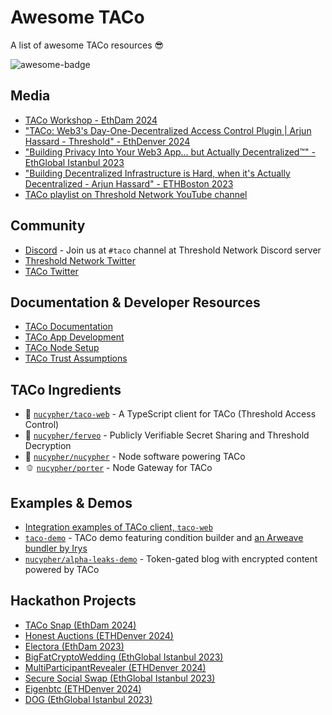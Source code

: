 # Awesome TACo

A list of awesome TACo resources :sunglasses:

![awesome-badge](https://img.shields.io/badge/awesome-list_template-blue)

## Media

- [TACo Workshop - EthDam 2024](https://www.youtube.com/watch?v=XMqEbgvRVQQ)
- ["TACo: Web3's Day-One-Decentralized Access Control Plugin | Arjun Hassard - Threshold" - EthDenver 2024](https://www.youtube.com/watch?v=cO0mPzjl-mQ)
- ["Building Privacy Into Your Web3 App... but Actually Decentralized™" - EthGlobal Istanbul 2023](https://www.youtube.com/watch?v=O5_eso5tN8s)
- ["Building Decentralized Infrastructure is Hard, when it's Actually Decentralized - Arjun Hassard" - ETHBoston 2023](https://www.youtube.com/watch?v=qmbG-154U5c&t=18s)
- [TACo playlist on Threshold Network YouTube channel](https://www.youtube.com/watch?v=a5bBJIV2aSU&list=PLT_k9D7m6wg0Gi_t7TvZGUFgqOKejHO47)

## Community

- [Discord](https://discord.com/invite/Threshold) - Join us at `#taco` channel at Threshold Network Discord server
- [Threshold Network Twitter](https://twitter.com/thetnetwork)
- [TACo Twitter](https://twitter.com/ThresholdAC)

## Documentation & Developer Resources

- [TACo Documentation](https://docs.threshold.network/applications/threshold-access-control)
- [TACo App Development](https://docs.threshold.network/app-development/threshold-access-control-tac)
- [TACo Node Setup](https://docs.threshold.network/staking-and-running-a-node/taco-node-setup)
- [TACo Trust Assumptions](https://docs.threshold.network/app-development/threshold-access-control-tac/trust-assumptions)

## TACo Ingredients

- 🌮 [`nucypher/taco-web`](https://github.com/nucypher/taco-web) - A TypeScript client for TACo (Threshold Access Control)
- 🍅 [`nucypher/ferveo`](https://github.com/nucypher/ferveo) - Publicly Verifiable Secret Sharing and Threshold Decryption
- 🥬 [`nucypher/nucypher`](https://github.com/nucypher/nucypher)  - Node software powering TACo
- 🫑 [`nucypher/porter`](https://github.com/nucypher/nucypher-porter) - Node Gateway for TACo

## Examples & Demos

- [Integration examples of TACo client, `taco-web`](https://github.com/nucypher/taco-web/tree/main/examples)
- [`taco-demo`](https://github.com/nucypher/taco-web/tree/main/demos/taco-demo) - TACo demo featuring condition builder and [an Arweave bundler by Irys](https://docs.irys.xyz/learn/volumetric-scaling#bundlers-writers)
- [`nucypher/alpha-leaks-demo`](https://github.com/nucypher/alpha-leaks-demo) - Token-gated blog with encrypted content powered by TACo

## Hackathon Projects

- [TACo Snap (EthDam 2024)](https://taikai.network/cryptocanal/hackathons/ethdam2024/projects/clux1ntjg00m5z301xb0bdehj/idea)
- [Honest Auctions (ETHDenver 2024)](https://devfolio.co/projects/hones-auctions-8522)
- [Electora (EthDam 2023)](https://taikai.network/cryptocanal/hackathons/ethdam/projects/clheoeawk122970901y97db0x7qg/idea)
- [BigFatCryptoWedding (EthGlobal Istanbul 2023)](https://ethglobal.com/showcase/bigfatcryptowedding-93zgs)
- [MultiParticipantRevealer (ETHDenver 2024)](https://devfolio.co/projects/multiparticipantrevealer-c6ba)
- [Secure Social Swap (EthGlobal Istanbul 2023)](https://ethglobal.com/showcase/secure-social-swap-g4sdy)
- [Eigenbtc (ETHDenver 2024)](https://devfolio.co/projects/eigenbtc-40a2)
- [DOG (EthGlobal Istanbul 2023)](https://ethglobal.com/showcase/dog-gipja)

